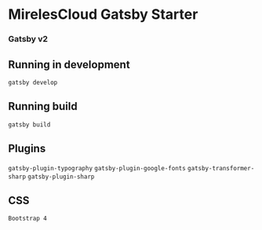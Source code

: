 # MirelesCloud Gatsby Starter
### Gatsby v2

## Running in development
`gatsby develop`

## Running build
`gatsby build`

## Plugins
`gatsby-plugin-typography`
`gatsby-plugin-google-fonts`
`gatsby-transformer-sharp`
`gatsby-plugin-sharp`

## CSS
`Bootstrap 4`
